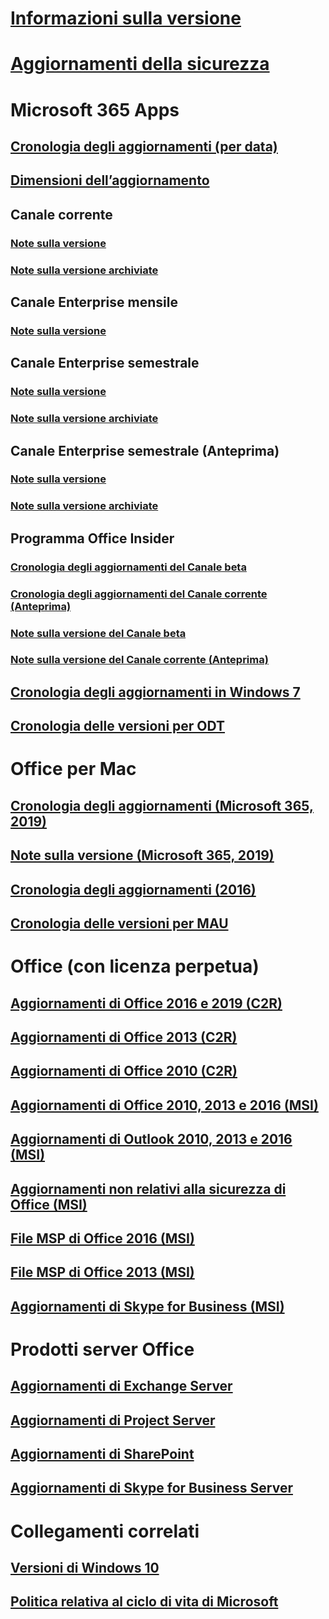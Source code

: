 # [Informazioni sulla versione](release-notes-microsoft365-apps.md)
# [Aggiornamenti della sicurezza](microsoft365-apps-security-updates.md)
# Microsoft 365 Apps
## [Cronologia degli aggiornamenti (per data)](update-history-microsoft365-apps-by-date.md)
## [Dimensioni dell’aggiornamento](download-sizes-microsoft365-apps-updates.md)

## Canale corrente
### [Note sulla versione](current-channel.md)
### [Note sulla versione archiviate](monthly-channel-2019.md)

## Canale Enterprise mensile
### [Note sulla versione](monthly-enterprise-channel.md)

## Canale Enterprise semestrale
### [Note sulla versione](semi-annual-enterprise-channel.md)
### [Note sulla versione archiviate](semi-annual-channel-2019.md)



## Canale Enterprise semestrale (Anteprima)
### [Note sulla versione](semi-annual-enterprise-channel-preview.md)
### [Note sulla versione archiviate](semi-annual-channel-targeted-2019.md)



## Programma Office Insider  
### [Cronologia degli aggiornamenti del Canale beta](Update-history-beta-channel.md)
### [Cronologia degli aggiornamenti del Canale corrente (Anteprima)](update-history-current-channel-preview.md)
### [Note sulla versione del Canale beta](beta-channel.md)
### [Note sulla versione del Canale corrente (Anteprima)](current-channel-preview.md)

## [Cronologia degli aggiornamenti in Windows 7](update-history-office-Win7.md)

## [Cronologia delle versioni per ODT](ODT-release-history.md)

# Office per Mac
## [Cronologia degli aggiornamenti (Microsoft 365, 2019)](update-history-office-for-mac.md)
## [Note sulla versione (Microsoft 365, 2019)](release-notes-office-for-mac.md)
## [Cronologia degli aggiornamenti (2016)](release-notes-office-2016-mac.md)
## [Cronologia delle versioni per MAU](release-history-microsoft-autoupdate.md)

# Office (con licenza perpetua)
## [Aggiornamenti di Office 2016 e 2019 (C2R)](update-history-office-2019.md)
## [Aggiornamenti di Office 2013 (C2R)](update-history-office-2013.md)
## [Aggiornamenti di Office 2010 (C2R)](update-history-office-2010-click-to-run.md)
## [Aggiornamenti di Office 2010, 2013 e 2016 (MSI)](office-updates-msi.md)
## [Aggiornamenti di Outlook 2010, 2013 e 2016 (MSI)](outlook-updates-msi.md)
## [Aggiornamenti non relativi alla sicurezza di Office (MSI)](office-MSI-non-security-updates.md)
## [File MSP di Office 2016 (MSI)](msp-files-office-2016.md)
## [File MSP di Office 2013 (MSI)](msp-files-office-2013.md)
## [Aggiornamenti di Skype for Business (MSI)](https://docs.microsoft.com/SkypeForBusiness/sfb-client-updates)

# Prodotti server Office
## [Aggiornamenti di Exchange Server](https://docs.microsoft.com/Exchange/new-features/build-numbers-and-release-dates)
## [Aggiornamenti di Project Server](project-server-updates.md)
## [Aggiornamenti di SharePoint](sharepoint-updates.md)
## [Aggiornamenti di Skype for Business Server](https://docs.microsoft.com/SkypeForBusiness/sfb-server-updates)

# Collegamenti correlati
## [Versioni di Windows 10](https://www.microsoft.com/itpro/windows-10/release-information)
## [Politica relativa al ciclo di vita di Microsoft](https://support.microsoft.com/lifecycle)
